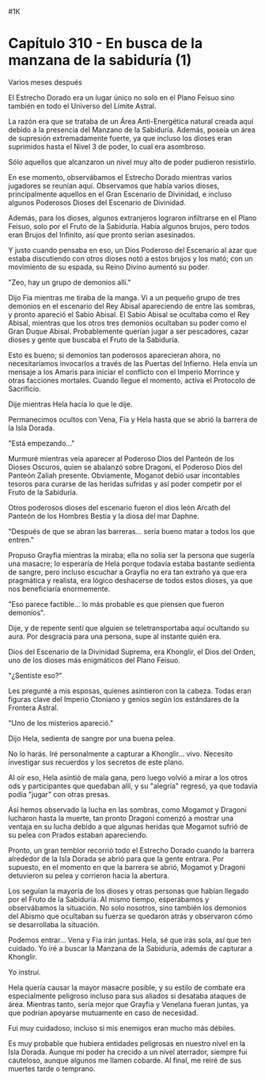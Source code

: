 
#1K 

# Capítulo 310 - En busca de la manzana de la sabiduría (1)


Varios meses después

El Estrecho Dorado era un lugar único no solo en el Plano Feisuo sino también en todo el Universo del Límite Astral.

La razón era que se trataba de un Área Anti-Energética natural creada aquí debido a la presencia del Manzano de la Sabiduría. Además, poseía un área de supresión extremadamente fuerte, ya que incluso los dioses eran suprimidos hasta el Nivel 3 de poder, lo cual era asombroso.

Sólo aquellos que alcanzaron un nivel muy alto de poder pudieron resistirlo.

En ese momento, observábamos el Estrecho Dorado mientras varios jugadores se reunían aquí. Observamos que había varios dioses, principalmente aquellos en el Gran Escenario de Divinidad, e incluso algunos Poderosos Dioses del Escenario de Divinidad.

Además, para los dioses, algunos extranjeros lograron infiltrarse en el Plano Feisuo, solo por el Fruto de la Sabiduría. Había algunos brujos, pero todos eran Brujos del Infinito, así que pronto serían asesinados.

Y justo cuando pensaba en eso, un Dios Poderoso del Escenario al azar que estaba discutiendo con otros dioses notó a estos brujos y los mató; con un movimiento de su espada, su Reino Divino aumentó su poder.

"Zeo, hay un grupo de demonios allí."

Dijo Fia mientras me tiraba de la manga. Vi a un pequeño grupo de tres demonios en el escenario del Rey Abisal apareciendo de entre las sombras, y pronto apareció el Sabio Abisal. El Sabio Abisal se ocultaba como el Rey Abisal, mientras que los otros tres demonios ocultaban su poder como el Gran Duque Abisal. Probablemente querían jugar a ser pescadores, cazar dioses y gente que buscaba el Fruto de la Sabiduría.

Esto es bueno; si demonios tan poderosos aparecieran ahora, no necesitaríamos invocarlos a través de las Puertas del Infierno. Hela envía un mensaje a los Amaris para iniciar el conflicto con el Imperio Morrince y otras facciones mortales. Cuando llegue el momento, activa el Protocolo de Sacrificio.

Dije mientras Hela hacía lo que le dije.

Permanecimos ocultos con Vena, Fia y Hela hasta que se abrió la barrera de la Isla Dorada.

"Está empezando..."

Murmuré mientras veía aparecer al Poderoso Dios del Panteón de los Dioses Oscuros, quien se abalanzó sobre Dragoni, el Poderoso Dios del Panteón Zaliah presente. Obviamente, Moganot debió usar incontables tesoros para curarse de las heridas sufridas y así poder competir por el Fruto de la Sabiduría.

Otros poderosos dioses del escenario fueron el dios león Arcath del Panteón de los Hombres Bestia y la diosa del mar Daphne.

"Después de que se abran las barreras... sería bueno matar a todos los que entren."

Propuso Grayfia mientras la miraba; ella no solía ser la persona que sugería una masacre; lo esperaría de Hela porque todavía estaba bastante sedienta de sangre, pero incluso escuchar a Grayfia no era tan extraño ya que era pragmática y realista, era lógico deshacerse de todos estos dioses, ya que nos beneficiaría enormemente.

"Eso parece factible... lo más probable es que piensen que fueron demonios".

Dije, y de repente sentí que alguien se teletransportaba aquí ocultando su aura. Por desgracia para una persona, supe al instante quién era.

Dios del Escenario de la Divinidad Suprema, era Khonglir, el Dios del Orden, uno de los dioses más enigmáticos del Plano Feisuo.

"¿Sentiste eso?"

Les pregunté a mis esposas, quienes asintieron con la cabeza. Todas eran figuras clave del Imperio Ctoniano y genios según los estándares de la Frontera Astral.

"Uno de los misterios apareció."

Dijo Hela, sedienta de sangre por una buena pelea.

No lo harás. Iré personalmente a capturar a Khonglir... vivo. Necesito investigar sus recuerdos y los secretos de este plano.

Al oír eso, Hela asintió de mala gana, pero luego volvió a mirar a los otros ods y participantes que quedaban allí, y su "alegría" regresó, ya que todavía podía "jugar" con otras presas.

Así hemos observado la lucha en las sombras, como Mogamot y Dragoni lucharon hasta la muerte, tan pronto Dragoni comenzó a mostrar una ventaja en su lucha debido a que algunas heridas que Mogamot sufrió de su pelea con Prados estaban apareciendo.

Pronto, un gran temblor recorrió todo el Estrecho Dorado cuando la barrera alrededor de la Isla Dorada se abrió para que la gente entrara. Por supuesto, en el momento en que la barrera se abrió, Mogamot y Dragoni detuvieron su pelea y corrieron hacia la abertura.

Los seguían la mayoría de los dioses y otras personas que habían llegado por el Fruto de la Sabiduría. Al mismo tiempo, esperábamos y observábamos la situación. No solo nosotros, sino también los demonios del Abismo que ocultaban su fuerza se quedaron atrás y observaron cómo se desarrollaba la situación.

Podemos entrar... Vena y Fia irán juntas. Hela, sé que irás sola, así que ten cuidado. Yo iré a buscar la Manzana de la Sabiduría, además de capturar a Khonglir.

Yo instruí.

Hela quería causar la mayor masacre posible, y su estilo de combate era especialmente peligroso incluso para sus aliados si desataba ataques de área. Mientras tanto, sería mejor que Grayfia y Venelana fueran juntas, ya que podrían apoyarse mutuamente en caso de necesidad.

Fui muy cuidadoso, incluso si mis enemigos eran mucho más débiles.

Es muy probable que hubiera entidades peligrosas en nuestro nivel en la Isla Dorada. Aunque mi poder ha crecido a un nivel aterrador, siempre fui cauteloso, aunque algunos me llamen cobarde. Al final, me reiré de sus muertes tarde o temprano.